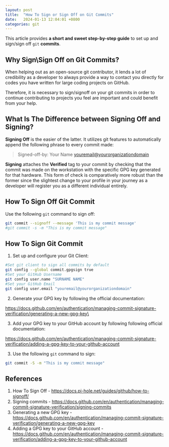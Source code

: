 ```yaml
---
layout: post
title:  "How To Sign or Sign Off on Git Commits"
date:   2024-01-13 12:04:01 +0800
categories: git
---
```



This article provides **a short and sweet step-by-step guide** to set up and sign/sign off `git` **commits**. 

## **Why Sign\Sign Off on Git Commits?**
When helping out as an open-source git contributor, it lends a lot of credibility as a developer to always provide a way to contact you directly for codes you have written for large coding projects on GitHub.

Therefore, it is necessary to sign/signoff on your git commits in order to continue contributing to projects you feel are important and could benefit from your help.

## **What Is The Difference between Signing Off and Signing?**
**Signing Off** is the easier of the latter. It utilizes git features to automatically append the following phrase to every commit made:

> Signed-off-by: Your Name <youremail@yourorganizationdomain>

**Signing** attaches the **Verified** tag to your commit by checking that the commit was made on the workstation with the specific GPG key generated for that hardware. This form of check is comparatively more robust than the former since the slightest change to your profile in your journey as a developer will register you as a different individual entirely.

## How To Sign Off Git Commit

Use the following `git` command to sign off:

```bash
git commit --signoff --message 'This is my commit message'
#git commit -s -m "This is my commit message"
```

## How To Sign Git Commit

1. Set up and configure your Git Client:

```bash
#Set git client to sign all commits by default
git config --global commit.gpgsign true
#Set your GitHub Username
git config user.name "SURNAME NAME"
#Set your GitHub Email
git config user.email "youremail@yourorganizationdomain"
```

2. Generate your GPG key by following the official documentation:

https://docs.github.com/en/authentication/managing-commit-signature-verification/generating-a-new-gpg-key\

3. Add your GPG key to your GitHub account by following following official documentation:

https://docs.github.com/en/authentication/managing-commit-signature-verification/adding-a-gpg-key-to-your-github-account 

3. Use the following `git` command to sign:

```bash
git commit -S -m "This is my commit message"
```

## **References**
1. How To Sign Off - https://docs.pi-hole.net/guides/github/how-to-signoff/
2. Signing commits - https://docs.github.com/en/authentication/managing-commit-signature-verification/signing-commits
3. Generating a new GPG key - https://docs.github.com/en/authentication/managing-commit-signature-verification/generating-a-new-gpg-key
4. Adding a GPG key to your GitHub account - https://docs.github.com/en/authentication/managing-commit-signature-verification/adding-a-gpg-key-to-your-github-account 